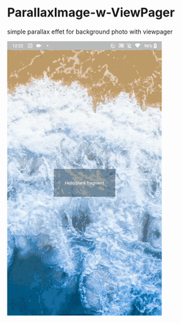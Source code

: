 # ParallaxImage-w-ViewPager

simple parallax effet for background photo with viewpager


![Example](20190627_002204_1-min.gif)

